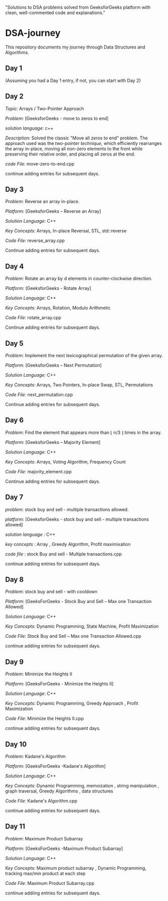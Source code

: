 "Solutions to DSA problems solved from GeeksforGeeks platform with clean, well-commented code and explanations."
# DSA-journey

This repository documents my journey through Data Structures and Algorithms.

## Day 1

(Assuming you had a Day 1 entry, if not, you can start with Day 2)

## Day 2

*Topic:* Arrays / Two-Pointer Approach

*Problem:* [GeeksforGeeks - move to zeros to end]

*solution language:* c++

*Description:* Solved the classic "Move all zeros to end" problem. The approach used was the *two-pointer technique*, which efficiently rearranges the array in-place, moving all non-zero elements to the front while preserving their relative order, and placing all zeros at the end.

*code File:* move-zero-to-end.cpp

continue adding entries for subsequent days. 

## Day 3  

*Problem:* Reverse an array in-place.

*Platform:* [GeeksforGeeks – Reverse an Array]

*Solution Language:* C++

*Key Concepts:* Arrays, In-place Reversal, STL, std::reverse

*Code File:* reverse_array.cpp

Continue adding entries for subsequent days.

## Day 4 

*Problem:* Rotate an array by d elements in counter-clockwise direction.

*Platform:* [GeeksforGeeks - Rotate Array]

*Solution Language:* C++

*Key Concepts:* Arrays, Rotation, Modulo Arithmetic

*Code File:* rotate_array.cpp

Continue adding entries for subsequent days.

## Day 5

*Problem:* Implement the next lexicographical permutation of the given array.

*Platform:* [GeeksforGeeks – Next Permutation]

*Solution Language:* C++

*Key Concepts:* Arrays, Two Pointers, In-place Swap, STL, Permutations

*Code File:* next_permutation.cpp

Continue adding entries for subsequent days.

## Day 6

*Problem*: Find the element that appears more than ⌊ n/3 ⌋ times in the array.

*Platform*: [GeeksforGeeks – Majority Element]

*Solution Language*: C++

*Key Concepts*: Arrays, Voting Algorithm, Frequency Count

*Code File*: majority_element.cpp

Continue adding entries for subsequent days.

## Day 7 

*problem*: stock buy and sell - multiple transactions allowed.

*platform*: [GeeksforGeeks - stock buy and sell - multiple transactions allowed]

*solution language* : C++

*key concepts* : Array , Greedy Algorithm, Profit maximixation 

*code file* : stock Buy and sell - Multiple transactions.cpp 

continue addiing entries for subsequent days.

## Day 8

*Problem*: stock buy and sell - with cooldown
  
*Platform*: [GeeksForGeeks - Stock Buy and Sell – Max one Transaction Allowed]
  
*Solution Language*: C++

*Key Concepts*: Dynamic Programming, State Machine, Profit Maximization
  
*Code File*: Stock Buy and Sell – Max one Transaction Allowed.cpp

continue addiing entries for subsequent days.

## Day 9

*Problem*: Minimize the Heights II
  
*Platform*: [GeeksForGeeks - Minimize the Heights II]
  
*Solution Language*: C++

*Key Concepts*: Dynamic Programming, Greedy Approach , Profit Maximization
  
*Code File*: Minimize the Heights II.cpp

continue addiing entries for subsequent days.

## Day 10

*Problem*: Kadane's Algorithm
  
*Platform*: [GeeksForGeeks -Kadane's Algorithm]
  
*Solution Language*: C++

*Key Concepts*: Dynamic Programming, memoization , string manipulation , graph traversal, Greedy Algorithms , data structures
  
*Code File*: Kadane's Algorithm.cpp

continue addiing entries for subsequent days.

## Day 11

*Problem*: Maximum Product Subarray
  
*Platform*: [GeeksForGeeks -Maximum Product Subarray]
  
*Solution Language*: C++

*Key Concepts*: Maximum product subarray , Dynamic Programming, tracking max/min product at each step
  
*Code File*: Maximum Product Subarray.cpp

continue addiing entries for subsequent days.

